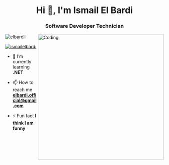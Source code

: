 
<h1 align="center">Hi 👋, I'm Ismail El Bardi</h1>
<h3 align="center">Software Developer Technician</h3>
<img align="right" alt="Coding" width="400" src="https://cdn.dribbble.com/users/1162077/screenshots/3848914/programmer.gif">


<p align="left"> <img src="https://komarev.com/ghpvc/?username=elbardii&label=Profile%20views&color=0e75b6&style=flat" alt="elbardii" /> </p>

<p align="left"> <a href="https://twitter.com/ismailelbardi" target="blank"><img src="https://img.shields.io/twitter/follow/ismailelbardi?logo=twitter&style=for-the-badge" alt="ismailelbardi" /></a> </p>

- 🌱 I’m currently learning **.NET**

- 📫 How to reach me **elbardi.official@gmail.com**

- ⚡ Fun fact **I think I am funny**
